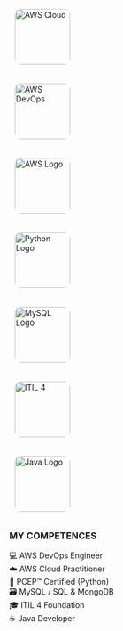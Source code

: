 <p align="left" style="margin-top: 20px;">
  <!-- AWS Cloud -->
  <img src="https://github.com/user-attachments/assets/8a04b91f-d8b1-4dc9-a500-d534814a3fa6" 
       alt="AWS Cloud" 
       style="width:100px; margin:10px; border-radius:10px;">
  
  <!-- AWS DevOps -->
  <img src="https://github.com/user-attachments/assets/c0a8a004-b6c1-410b-b1e7-cdcda7a19321" 
       alt="AWS DevOps" 
       style="width:100px; margin:10px; border-radius:10px;">
  
  <!-- AWS Logo -->
  <img src="https://github.com/user-attachments/assets/3f5fc134-4947-441e-b3b6-fb5e21f0b045" 
       alt="AWS Logo" 
       style="width:100px; margin:10px; border-radius:10px;">
  
  <!-- Python Logo -->
  <img src="https://github.com/user-attachments/assets/b542d7a7-0942-4483-a97e-6903399b4df1" 
       alt="Python Logo" 
       style="width:100px; margin:10px; border-radius:10px;">
  
  <!-- MySQL Logo -->
  <img src="https://github.com/user-attachments/assets/1303cc46-81a8-4acb-859a-8ec8d33cbb79" 
       alt="MySQL Logo" 
       style="width:100px; margin:10px; border-radius:10px;">
  
  <!-- ITIL 4 -->
  <img src="https://github.com/user-attachments/assets/c3394a54-ec74-419f-b75b-07c958edc242" 
       alt="ITIL 4" 
       style="width:100px; margin:10px; border-radius:10px;">

  <!-- Java Logo (if you upload later, replace this link) -->
  <img src="https://github.com/user-attachments/assets/bce75901-d05d-4894-857f-da2ebb495602" 
       alt="Java Logo" 
       style="width:100px; margin:10px; border-radius:10px;">
</p>

<h3 align="left">MY COMPETENCES</h3>

<ul align="left" style="list-style-type: none; padding: 0;">
  <li>💻 AWS DevOps Engineer</li>
  <li>☁️ AWS Cloud Practitioner</li>
  <li>🐍 PCEP™ Certified (Python)</li>
  <li>🗃️ MySQL / SQL & MongoDB</li>
  <li>🎓 ITIL 4 Foundation</li>
  <li>☕ Java Developer</li>
</ul>
